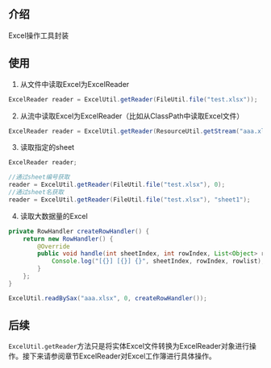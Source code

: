 ## 介绍

Excel操作工具封装

## 使用

1. 从文件中读取Excel为ExcelReader

```java
ExcelReader reader = ExcelUtil.getReader(FileUtil.file("test.xlsx"));
```

2. 从流中读取Excel为ExcelReader（比如从ClassPath中读取Excel文件）

```java
ExcelReader reader = ExcelUtil.getReader(ResourceUtil.getStream("aaa.xlsx"));
```

3. 读取指定的sheet

```java
ExcelReader reader;

//通过sheet编号获取
reader = ExcelUtil.getReader(FileUtil.file("test.xlsx"), 0);
//通过sheet名获取
reader = ExcelUtil.getReader(FileUtil.file("test.xlsx"), "sheet1");
```

4. 读取大数据量的Excel

```java
private RowHandler createRowHandler() {
	return new RowHandler() {
		@Override
		public void handle(int sheetIndex, int rowIndex, List<Object> rowlist) {
			Console.log("[{}] [{}] {}", sheetIndex, rowIndex, rowlist);
		}
	};
}

ExcelUtil.readBySax("aaa.xlsx", 0, createRowHandler());
```

## 后续
`ExcelUtil.getReader`方法只是将实体Excel文件转换为ExcelReader对象进行操作。接下来请参阅章节ExcelReader对Excel工作簿进行具体操作。